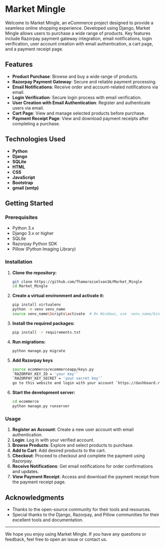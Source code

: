 # Market Mingle

Welcome to Market Mingle, an eCommerce project designed to provide a seamless online shopping experience. Developed using Django, Market Mingle allows users to purchase a wide range of products. Key features include Razorpay payment gateway integration, email notifications, login verification, user account creation with email authentication, a cart page, and a payment receipt page.

## Features

- **Product Purchase**: Browse and buy a wide range of products.
- **Razorpay Payment Gateway**: Secure and reliable payment processing.
- **Email Notifications**: Receive order and account-related notifications via email.
- **Login Verification**: Secure login process with email verification.
- **User Creation with Email Authentication**: Register and authenticate users via email.
- **Cart Page**: View and manage selected products before purchase.
- **Payment Receipt Page**: View and download payment receipts after completing a purchase.

## Technologies Used

- **Python**
- **Django**
- **SQLite**
- **HTML**
- **CSS**
- **JavaScript**
- **Bootstrap**
- **gmail (smtp)**


## Getting Started

### Prerequisites

- Python 3.x
- Django 3.x or higher
- SQLite
- Razorpay Python SDK
- Pillow (Python Imaging Library)

### Installation

1. **Clone the repository:**
    ```sh
    git clone https://github.com/Thamaraiselvan16/Market_Mingle
    cd Market_Mingle
    ```

2. **Create a virtual environment and activate it:**
    ```sh
    pip install virtualenv
    python -m venv venv_name
    source venv_name\Scripts\activate  # On Windows, use `venv_name/bin/activate`
    ```

3. **Install the required packages:**
    ```sh
    pip install -r requirements.txt
    ```


5. **Run migrations:**
    ```sh
    python manage.py migrate
    ```

6. **Add Razorpay keys**
    ```sh
    source ecommerce/ecommerceapp/keys.py
    `RAZORPAY_KEY_ID = 'your key'`
    `RAZORPAY_KEY_SECRET = 'your secret key'`
    go to this website and login with your account `https://dashboard.razorpay.com/?screen=sign_in`

6. **Start the development server:**
    ```sh
    cd ecommerce
    python manage.py runserver


    ```

### Usage

1. **Register an Account**: Create a new user account with email authentication.
2. **Login**: Log in with your verified account.
3. **Browse Products**: Explore and select products to purchase.
4. **Add to Cart**: Add desired products to the cart.
5. **Checkout**: Proceed to checkout and complete the payment using Razorpay.
6. **Receive Notifications**: Get email notifications for order confirmations and updates.
7. **View Payment Receipt**: Access and download the payment receipt from the payment receipt page.


## Acknowledgments

- Thanks to the open-source community for their tools and resources.
- Special thanks to the Django, Razorpay, and Pillow communities for their excellent tools and documentation.

---

We hope you enjoy using Market Mingle. If you have any questions or feedback, feel free to open an issue or contact us.
